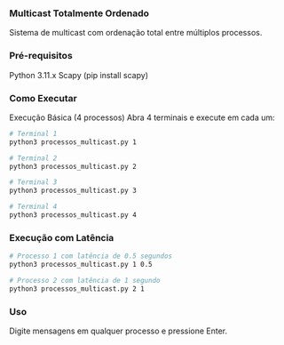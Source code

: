 ### Multicast Totalmente Ordenado
Sistema de multicast com ordenação total entre múltiplos processos.

### Pré-requisitos
Python 3.11.x
Scapy (pip install scapy)

### Como Executar
Execução Básica (4 processos)
Abra 4 terminais e execute em cada um:

```bash
# Terminal 1
python3 processos_multicast.py 1

# Terminal 2
python3 processos_multicast.py 2

# Terminal 3
python3 processos_multicast.py 3

# Terminal 4
python3 processos_multicast.py 4
```

### Execução com Latência

```bash
# Processo 1 com latência de 0.5 segundos
python3 processos_multicast.py 1 0.5

# Processo 2 com latência de 1 segundo
python3 processos_multicast.py 2 1
```

### Uso
Digite mensagens em qualquer processo e pressione Enter.

